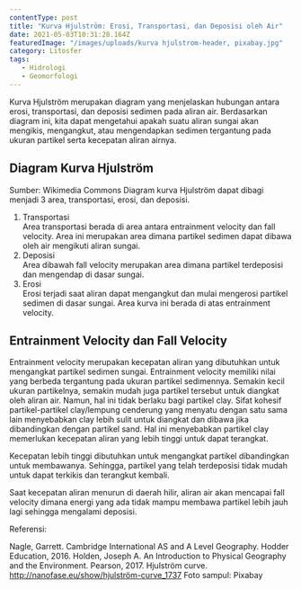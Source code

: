 ```yaml
---
contentType: post
title: "Kurva Hjulström: Erosi, Transportasi, dan Deposisi oleh Air"
date: 2021-05-03T10:31:28.164Z
featuredImage: "/images/uploads/kurva hjulstrom-header, pixabay.jpg"
category: Litosfer
tags: 
   - Hidrologi
   - Geomorfologi
---
```


Kurva Hjulström merupakan diagram yang menjelaskan hubungan antara erosi, transportasi, dan deposisi sedimen pada aliran air. Berdasarkan diagram ini, kita dapat mengetahui apakah suatu aliran sungai akan mengikis, mengangkut, atau mengendapkan sedimen tergantung pada ukuran partikel serta kecepatan aliran airnya.

## Diagram Kurva Hjulström

Sumber: Wikimedia Commons
Diagram kurva Hjulström dapat dibagi menjadi 3 area, transportasi, erosi, dan deposisi.

1. Transportasi  
   Area transportasi berada di area antara entrainment velocity dan fall velocity. Area ini merupakan area dimana partikel sedimen dapat dibawa oleh air mengikuti aliran sungai.
2. Deposisi  
   Area dibawah fall velocity merupakan area dimana partikel terdeposisi dan mengendap di dasar sungai.
3. Erosi  
   Erosi terjadi saat aliran dapat mengangkut dan mulai mengerosi partikel sedimen di dasar sungai. Area kurva ini berada di atas entrainment velocity.
## Entrainment Velocity dan Fall Velocity
Entrainment velocity merupakan kecepatan aliran yang dibutuhkan untuk mengangkat partikel sedimen sungai. Entrainment velocity memiliki nilai yang berbeda tergantung pada ukuran partikel sedimennya. Semakin kecil ukuran partikelnya, semakin mudah juga partikel tersebut untuk diangkat oleh aliran air. Namun, hal ini tidak berlaku bagi partikel clay. Sifat kohesif partikel-partikel clay/lempung cenderung yang menyatu dengan satu sama lain menyebabkan clay lebih sulit untuk diangkat dan dibawa jika dibandingkan dengan partikel sand. Hal ini menyebabkan partikel clay memerlukan kecepatan aliran yang lebih tinggi untuk dapat terangkat.

Kecepatan lebih tinggi dibutuhkan untuk mengangkat partikel dibandingkan untuk membawanya. Sehingga, partikel yang telah terdeposisi tidak mudah untuk dapat terkikis dan terangkut kembali.

Saat kecepatan aliran menurun di daerah hilir, aliran air akan mencapai fall velocity dimana energi yang ada tidak mampu membawa partikel lebih jauh lagi sehingga mengalami deposisi.

Referensi:

Nagle, Garrett. Cambridge International AS and A Level Geography. Hodder Education, 2016.
Holden, Joseph A. An Introduction to Physical Geography and the Environment. Pearson, 2017.
Hjulström curve. http://nanofase.eu/show/hjulström-curve_1737
Foto sampul: Pixabay